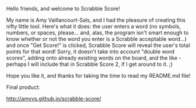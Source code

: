 Hello friends, and welcome to Scrabble Score!

My name is Amy Vaillancourt-Sals, and I had the pleasure of creating this nifty little tool. Here's what it does: the user enters a word (no symbols, numbers, or spaces, please... and, alas, the program isn't smart enough to know whether or not the word you enter is a Scrabble acceptable word...) and once "Get Score!" is clicked, Scrabble Score will reveal the user's total points for that word! Sorry, it doesn't take into account "double word scores", adding onto already existing words on the board, and the like - perhaps I will include that in Scrabble Score 2, if I get around to it. ;)

Hope you like it, and thanks for taking the time to read my README.md file! 

Final product:

http://amyvs.github.io/scrabble-score/
